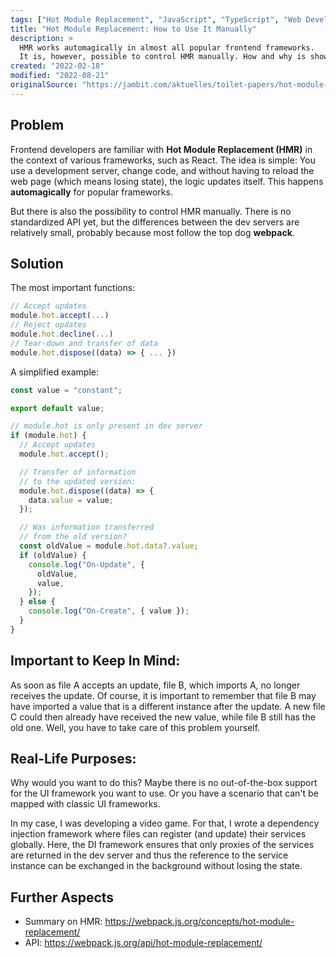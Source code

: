 ```yaml
---
tags: ["Hot Module Replacement", "JavaScript", "TypeScript", "Web Development", "Game Development", "Toilet Paper"]
title: "Hot Module Replacement: How to Use It Manually"
description: >
  HMR works automagically in almost all popular frontend frameworks.
  It is, however, possible to control HMR manually. How and why is shown in this Toilet Paper.
created: "2022-02-18"
modified: "2022-08-21"
originalSource: "https://jambit.com/aktuelles/toilet-papers/hot-module-replacement-api-manuell-ansprechen/"
---
```


## Problem

Frontend developers are familiar with **Hot Module Replacement (HMR)** in the context of various frameworks, such as React. The idea is simple: You use a development server, change code, and without having to reload the web page (which means losing state), the logic updates itself. This happens **automagically** for popular frameworks.

But there is also the possibility to control HMR manually. There is no standardized API yet, but the differences between the dev servers are relatively small, probably because most follow the top dog **webpack**.

## Solution

The most important functions:

```js
// Accept updates
module.hot.accept(...)
// Reject updates
module.hot.decline(...)
// Tear-down and transfer of data
module.hot.dispose((data) => { ... })
```

A simplified example:

```js
const value = "constant";

export default value;

// module.hot is only present in dev server
if (module.hot) {
  // Accept updates
  module.hot.accept();

  // Transfer of information
  // to the updated version:
  module.hot.dispose((data) => {
    data.value = value;
  });

  // Was information transferred
  // from the old version?
  const oldValue = module.hot.data?.value;
  if (oldValue) {
    console.log("On-Update", {
      oldValue,
      value,
    });
  } else {
    console.log("On-Create", { value });
  }
}
```

## Important to Keep In Mind:

As soon as file A accepts an update, file B, which imports A, no longer receives the update. Of course, it is important to remember that file B may have imported a value that is a different instance after the update. A new file C could then already have received the new value, while file B still has the old one. Well, you have to take care of this problem yourself.

## Real-Life Purposes:

Why would you want to do this? Maybe there is no out-of-the-box support for the UI framework you want to use. Or you have a scenario that can't be mapped with classic UI frameworks.

In my case, I was developing a video game. For that, I wrote a dependency injection framework where files can register (and update) their services globally. Here, the DI framework ensures that only proxies of the services are returned in the dev server and thus the reference to the service instance can be exchanged in the background without losing the state.

## Further Aspects

- Summary on HMR: https://webpack.js.org/concepts/hot-module-replacement/
- API: https://webpack.js.org/api/hot-module-replacement/
